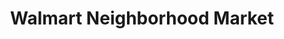 ---
title: "Walmart Neighborhood Market"
url: /oklahoma-city/walmart-neighborhood-market-southwest-59th-street/
shop: supermarket
---
